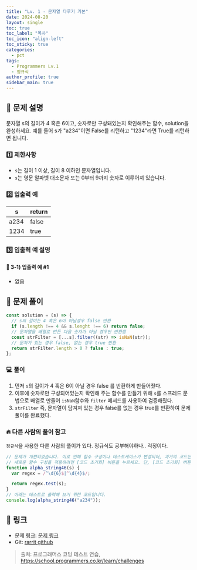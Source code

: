 ```yaml
---
title: "Lv. 1 - 문자열 다루기 기본"
date: 2024-08-20
layout: single
toc: true
toc_label: "목차"
toc_icon: "align-left"
toc_sticky: true
categories:
  - pct
tags:
  - Programmers Lv.1
  - 정규식
author_profile: true
sidebar_main: true
---
```


## :ledger: 문제 설명

문자열 s의 길이가 4 혹은 6이고, 숫자로만 구성돼있는지 확인해주는 함수, solution을 완성하세요. 예를 들어 s가 "a234"이면 False를 리턴하고 "1234"라면 True를 리턴하면 됩니다.

### :one: 제한사항

- `s`는 길이 1 이상, 길이 8 이하인 문자열입니다.
- `s`는 영문 알파벳 대소문자 또는 0부터 9까지 숫자로 이루어져 있습니다.

### :two: 입출력 예

| s    | return |
| ---- | ------ |
| a234 | false  |
| 1234 | true   |

### :three: 입출력 예 설명

#### :pushpin: 3-1) 입출력 예 #1

- 없음

## :ledger: 문제 풀이

```javascript
const solution = (s) => {
  // s의 길이는 4 혹은 6이 아닐경우 false 반환
  if (s.length !== 4 && s.lenght !== 6) return false;
  // 문자열을 배열로 만든 다음 숫자가 아닐 경우만 반환함
  const strFilter = [...s].filter((str) => isNaN(str));
  // 문자가 있는 경우 false, 없는 경우 true 반환
  return strFilter.length > 0 ? false : true;
};
```

### :computer: 풀이

1. 먼저 `s`의 길이가 4 혹은 6이 아닐 경우 false 를 반환하게 만들어줬다.
2. 이후에 숫자로만 구성되어있는지 확인해 주는 함수를 만들기 위해 `s`를 스프레드 문법으로 배열로 만들어 `isNaN`함수와 `filter` 메서드를 사용하여 검증해줬다.
3. `strFilter` 즉, 문자열이 담겨져 있는 경우 false를 없는 경우 true를 반환하여 문제 풀이를 완료했다.

### :fire: 다른 사람의 풀이 참고

`정규식`을 사용한 다른 사람의 풀이가 있다. 정규식도 공부해야하나.. 걱정이다.

```javascript
// 문제가 개편되었습니다. 이로 인해 함수 구성이나 테스트케이스가 변경되어, 과거의 코드는 동작하지 않을 수 있습니다.
// 새로운 함수 구성을 적용하려면 [코드 초기화] 버튼을 누르세요. 단, [코드 초기화] 버튼을 누르면 작성 중인 코드는 사라집니다.
function alpha_string46(s) {
  var regex = /^\d{6}$|^\d{4}$/;

  return regex.test(s);
}
// 아래는 테스트로 출력해 보기 위한 코드입니다.
console.log(alpha_string46("a234"));
```

## :link: 링크

- 문제 링크: [문제 링크](https://school.programmers.co.kr/learn/courses/30/lessons/12918)
- Git: [rarrit github](https://github.com/rarrit/programmers-coding-test/tree/main/%ED%94%84%EB%A1%9C%EA%B7%B8%EB%9E%98%EB%A8%B8%EC%8A%A4/1/12918.%E2%80%85%EB%AC%B8%EC%9E%90%EC%97%B4%E2%80%85%EB%8B%A4%EB%A3%A8%EA%B8%B0%E2%80%85%EA%B8%B0%EB%B3%B8)

> 출처: 프로그래머스 코딩 테스트 연습, https://school.programmers.co.kr/learn/challenges
